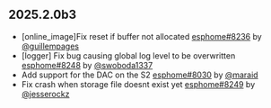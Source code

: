 ## 2025.2.0b3

- [online_image]Fix reset if buffer not allocated [esphome#8236](https://github.com/esphome/esphome/pull/8236) by [@guillempages](https://github.com/guillempages)
- [logger] Fix bug causing global log level to be overwritten [esphome#8248](https://github.com/esphome/esphome/pull/8248) by [@swoboda1337](https://github.com/swoboda1337)
- Add support for the DAC on the S2 [esphome#8030](https://github.com/esphome/esphome/pull/8030) by [@maraid](https://github.com/maraid)
- Fix crash when storage file doesnt exist yet [esphome#8249](https://github.com/esphome/esphome/pull/8249) by [@jesserockz](https://github.com/jesserockz)

